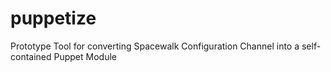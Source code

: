 puppetize
=========

Prototype Tool for converting Spacewalk Configuration Channel into a self-contained Puppet Module
